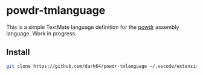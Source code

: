 # powdr-tmlanguage

This is a simple TextMate language definition for the [powdr](https://github.com/powdr-org/powdr) assembly language. Work in progress.

## Install

```bash
git clone https://github.com/dark64/powdr-tmlanguage ~/.vscode/extensions/powdr
```